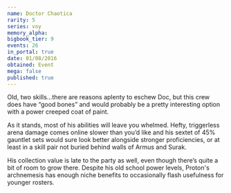 ```yaml
---
name: Doctor Chaotica
rarity: 5
series: voy
memory_alpha:
bigbook_tier: 9
events: 26
in_portal: true
date: 01/08/2016
obtained: Event
mega: false
published: true
---
```


Old, two skills…there are reasons aplenty to eschew Doc, but this crew does have “good bones” and would probably be a pretty interesting option with a power creeped coat of paint.

As it stands, most of his abilities will leave you whelmed. Hefty, triggerless arena damage comes online slower than you’d like and his sextet of 45% gauntlet sets would sure look better alongside stronger proficiencies, or at least in a skill pair not buried behind walls of Armus and Surak.

His collection value is late to the party as well, even though there’s quite a bit of room to grow there. Despite his old school power levels, Proton's archnemesis has enough niche benefits to occasionally flash usefulness for younger rosters.
